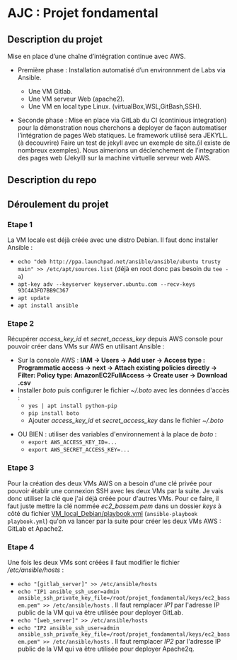 # AJC : Projet fondamental

## Description du projet

Mise en place d’une chaîne d’intégration continue avec AWS.
- Première phase :
Installation automatisé d’un environnment de Labs via Ansible.
  * Une VM Gitlab.
  * Une VM serveur Web (apache2).
  * Une VM en local type Linux. (virtualBox,WSL,GitBash,SSH).
  
- Seconde phase :
Mise en place via GitLab du CI (continious integration) pour la démonstration nous cherchons a deployer
de façon automatiser l’intégration de pages Web statiques. Le framework utilisé sera JEKYLL. (à decouvrire) Faire un test de jekyll avec un exemple de site.(il existe de nombreux exemples).
Nous aimerions un déclenchement de l’integration des pages web (Jekyll) sur la machine virtuelle serveur
web AWS.

## Description du repo


## Déroulement du projet

### Etape 1
La VM locale est déjà créée avec une distro Debian. Il faut donc installer Ansible :
 - `echo "deb http://ppa.launchpad.net/ansible/ansible/ubuntu trusty main" >> /etc/apt/sources.list` (déjà  en root donc pas besoin du `tee -a`)
 - `apt-key adv --keyserver keyserver.ubuntu.com --recv-keys 93C4A3FD7BB9C367`
 - `apt update`
 - `apt install ansible`

### Etape 2
Récupérer *access_key_id* et *secret_access_key* depuis AWS console pour pouvoir créer dans VMs sur AWS en utilisant Ansible :
 - Sur la console AWS : **IAM &rarr; Users &rarr; Add user &rarr; Access type : Programmatic access &rarr; next &rarr; Attach existing policies directly &rarr; Filter: Policy type: AmazonEC2FullAccess &rarr; Create user &rarr; Download .csv**
 - Installer *boto* puis configurer le fichier *~/.boto* avec les données d'accès : 
    * `yes | apt install python-pip` 
    * `pip install boto`
    * Ajouter *access_key_id* et *secret_access_key* dans le fichier *~/.boto*
  * OU BIEN : utiliser des variables d'environnement à la place de *boto* :
    * `export AWS_ACCESS_KEY_ID=...` 
    * `export AWS_SECRET_ACCESS_KEY=...`

### Etape 3
Pour la création des deux VMs AWS on a besoin d'une clé privée pour pouvoir établir une connexion SSH avec les deux VMs par la suite. Je vais donc utiliser la clé que j'ai déjà créée pour d'autres VMs. Pour ce faire, il faut juste mettre la clé nommée *ec2_bassem.pem* dans un dossier *keys* à côté du fichier [VM_local_Debian/playbook.yml](./VM_local_Debian/playbook.yml) (`ansible-playbook playbook.yml`) qu'on va lancer par la suite pour créer les deux VMs AWS : GitLab et Apache2.

### Etape 4
Une fois les deux VMs sont créées il faut modifier le fichier */etc/ansible/hosts* : 
* `echo "[gitlab_server]" >> /etc/ansible/hosts` 
* `echo "IP1 ansible_ssh_user=admin ansible_ssh_private_key_file=/root/projet_fondamental/keys/ec2_bassem.pem" >> /etc/ansible/hosts` . Il faut remplacer *IP1* par l'adresse IP public de la VM qui va être utilisée pour deployer GitLab.
* `echo "[web_server]" >> /etc/ansible/hosts`
* `echo "IP2 ansible_ssh_user=admin ansible_ssh_private_key_file=/root/projet_fondamental/keys/ec2_bassem.pem" >> /etc/ansible/hosts` . Il faut remplacer *IP2* par l'adresse IP public de la VM qui va être utilisée pour deployer Apache2q.
